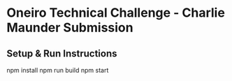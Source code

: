 # Oneiro Technical Challenge - Charlie Maunder Submission

## Setup & Run Instructions

npm install
npm run build
npm start
